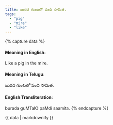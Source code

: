 ```yaml
---
title: బురద గుంటలో పంది సామిత.
tags:
  - "pig"
  - "mire"
  - "like"
---
```


{% capture data %}
#### Meaning in English:
Like a pig in the mire.

#### Meaning in Telugu:
బురద గుంటలో పంది సామిత.

#### English Transliteration:
burada guMTalO paMdi saamita.
{% endcapture %}

<div class="notice">{{ data | markdownify }}</div>

